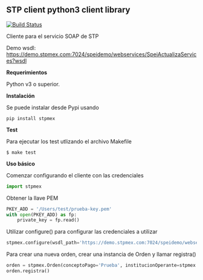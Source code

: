 ## STP client python3 client library 

[![Build Status](https://travis-ci.com/cuenca-mx/stpmex-python.svg?branch=master)](https://travis-ci.com/cuenca-mx/stpmex-python)

Cliente para el servicio SOAP de STP 

Demo wsdl: https://demo.stpmex.com:7024/speidemo/webservices/SpeiActualizaServices?wsdl


**Requerimientos**

Python v3 o superior.

**Instalación**

Se puede instalar desde Pypi usando

```
pip install stpmex
```

**Test**

Para ejecutar los test utlizando el archivo Makefile

```
$ make test
```

**Uso básico**

Comenzar configurando el cliente con las credenciales

``` Python
import stpmex
```

Obtener la llave PEM

``` Python
PKEY_ADD = '/Users/test/prueba-key.pem'
with open(PKEY_ADD) as fp:
    private_key = fp.read()
```

Utilizar configure() para configurar las credenciales a utilizar

``` Python
stpmex.configure(wsdl_path='https://demo.stpmex.com:7024/speidemo/webservices/SpeiActualizaServices?wsdl', empresa='PRUEBA', priv_key=private_key, priv_key_passphrase='12345678', prefijo=9999)
```

Para crear una nueva orden, crear una instancia de Orden y llamar registra()

``` Python
orden = stpmex.Orden(conceptoPago='Prueba', institucionOperante=stpmex.types.Institucion.STP.value, cuentaBeneficiario='846180000400000001', institucionContraparte=846, monto=1234, nombreBeneficiario='Benito Juárez')
orden.registra()
```